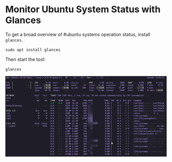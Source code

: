 # Monitor Ubuntu System Status with Glances
To get a broad overview of #ubuntu systems operation status, install `glances`.

```terminal
sudo apt install glances
```

Then start the tool:

```terminal
glances
```

![glances](../.attachments/glances.png)
